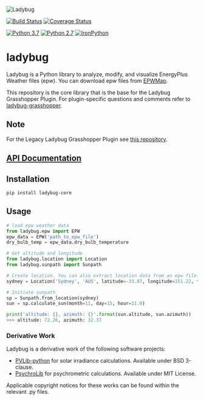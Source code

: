 
![Ladybug](http://www.ladybug.tools/assets/img/ladybug.png)

[![Build Status](https://github.com/ladybug-tools/ladybug/workflows/CI/badge.svg)](https://github.com/ladybug-tools/ladybug/actions)
[![Coverage Status](https://coveralls.io/repos/github/ladybug-tools/ladybug/badge.svg?branch=master)](https://coveralls.io/github/ladybug-tools/ladybug)

[![Python 3.7](https://img.shields.io/badge/python-3.7-blue.svg)](https://www.python.org/downloads/release/python-370/) [![Python 2.7](https://img.shields.io/badge/python-2.7-green.svg)](https://www.python.org/downloads/release/python-270/) [![IronPython](https://img.shields.io/badge/ironpython-2.7-red.svg)](https://github.com/IronLanguages/ironpython2/releases/tag/ipy-2.7.8/)

# ladybug

Ladybug is a Python library to analyze, modify, and visualize EnergyPlus Weather files (epw). You can download epw files from [EPWMap](http://www.ladybug.tools/epwmap/).

This repository is the core library that is the base for the Ladybug Grasshopper Plugin. For plugin-specific questions and comments refer to [ladybug-grasshopper](https://github.com/ladybug-tools/ladybug-grasshopper).

## Note

For the Legacy Ladybug Grasshopper Plugin see [this repository](https://github.com/ladybug-tools/ladybug-legacy).

## [API Documentation](https://www.ladybug.tools/ladybug/docs/)

## Installation

`pip install ladybug-core`

## Usage

```python
# load epw weather data
from ladybug.epw import EPW
epw_data = EPW('path_to_epw_file')
dry_bulb_temp = epw_data.dry_bulb_temperature

# Get altitude and longitude
from ladybug.location import Location
from ladybug.sunpath import Sunpath

# Create location. You can also extract location data from an epw file.
sydney = Location('Sydney', 'AUS', latitude=-33.87, longitude=151.22, time_zone=10)

# Initiate sunpath
sp = Sunpath.from_location(sydney)
sun = sp.calculate_sun(month=11, day=15, hour=11.0)

print('altitude: {}, azimuth: {}'.format(sun.altitude, sun.azimuth))
>>> altitude: 72.26, azimuth: 32.37
```

### Derivative Work

Ladybug is a derivative work of the following software projects:

* [PVLib-python](https://github.com/pvlib/pvlib-python) for solar irradiance calculations. Available under BSD 3-clause.
* [PsychroLib](https://github.com/psychrometrics/psychrolib) for psychrometric calculations. Available under MIT License.

Applicable copyright notices for these works can be found within the relevant .py files.

